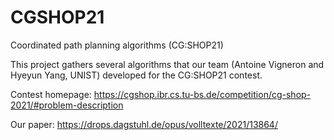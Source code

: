 # CGSHOP21
Coordinated path planning algorithms (CG:SHOP21)

This project gathers several algorithms that our team (Antoine Vigneron and Hyeyun Yang, UNIST) developed for the CG:SHOP21 contest. 

Contest homepage:
https://cgshop.ibr.cs.tu-bs.de/competition/cg-shop-2021/#problem-description

Our paper:
https://drops.dagstuhl.de/opus/volltexte/2021/13864/
